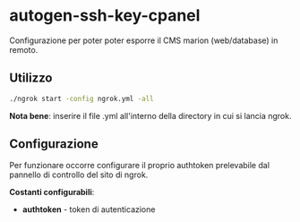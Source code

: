 # autogen-ssh-key-cpanel

Configurazione per poter poter esporre il CMS marion (web/database) in remoto.


## Utilizzo
```bash
./ngrok start -config ngrok.yml -all
```

**Nota bene**: inserire il file .yml all'interno della directory in cui si lancia ngrok.

## Configurazione
Per funzionare occorre configurare il proprio authtoken prelevabile dal pannello di controllo del sito di ngrok.

**Costanti configurabili**:

- **authtoken** - token di autenticazione